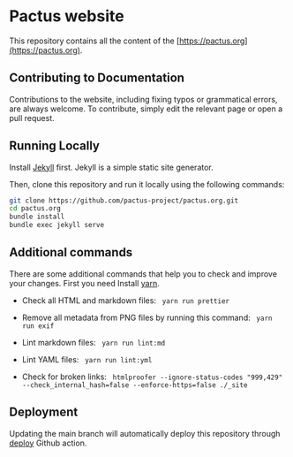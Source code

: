 # Pactus website

This repository contains all the content of the [https://pactus.org](https://pactus.org).

## Contributing to Documentation

Contributions to the website, including fixing typos or grammatical errors, are always welcome.
To contribute, simply edit the relevant page or open a pull request.

## Running Locally

Install [Jekyll](https://jekyllrb.com/docs/installation/) first. Jekyll is a simple static site generator.

Then, clone this repository and run it locally using the following commands:

```zsh
git clone https://github.com/pactus-project/pactus.org.git
cd pactus.org
bundle install
bundle exec jekyll serve
```

## Additional commands

There are some additional commands that help you to check and improve your changes.
First you need Install [yarn](https://yarnpkg.com/).

- Check all HTML and markdown files:
  ` yarn run prettier`

- Remove all metadata from PNG files by running this command:
  ` yarn run exif`

- Lint markdown files:
  ` yarn run lint:md`

- Lint YAML files:
  ` yarn run lint:yml`

- Check for broken links:
  ` htmlproofer --ignore-status-codes "999,429" --check_internal_hash=false --enforce-https=false ./_site`

## Deployment

Updating the main branch will automatically deploy this repository through [deploy](.github/workflows/deploy.yml) Github action.
